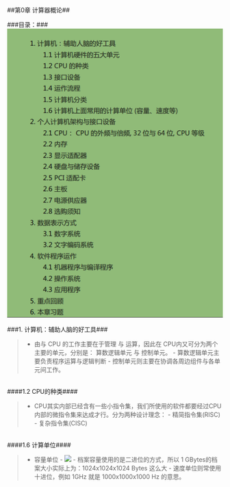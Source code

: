 ##第0章 计算器概论##

###目录：###
<img src="images/0.1.png" />

###1. 计算机：辅助人脑的好工具###

>- 由与 CPU 的工作主要在于管理 与 运算，因此在 CPU内又可分为两个主要的单元，分别是： 算数逻辑单元 与 控制单元。
    - 算数逻辑单元主要负责程序运算与逻辑判断
    - 控制单元则主要在协调各周边组件与各单元间工作。

<br/>
####1.2 CPU的种类####

>- CPU其实内部已经含有一些小指令集，我们所使用的软件都要经过CPU内部的微指令集来达成才行。分为两种设计理念：
    - 精简指令集(RISC)
    - 复杂指令集(CISC)
    
<br/>
####1.6 计算单位####

>- 容量单位
    - <img src="images/1.1.16.png" />
    - 档案容量使用的是二进位的方式，所以 1 GBytes的档案大小实际上为：1024x1024x1024 Bytes 这么大
    - 速度单位则常使用十进位，例如 1GHz 就是 1000x1000x1000 Hz 的意思。
    
